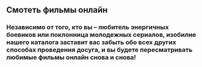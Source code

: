# 
## Смотеть фильмы онлайн
###  Независимо от того, кто вы – любитель энергичных боевиков или поклонница молодежных сериалов, изобилие нашего каталога заставит вас забыть обо всех других способах проведения досуга, и вы будете пересматривать любимые фильмы онлайн снова и снова!

